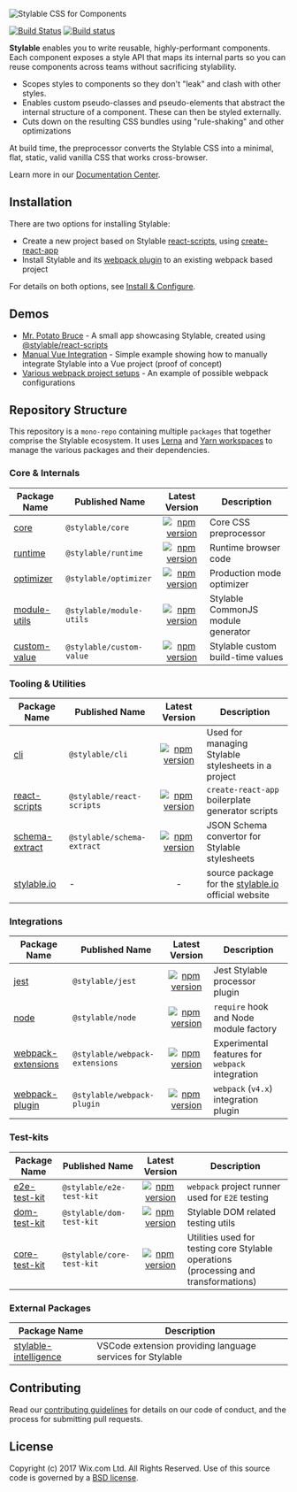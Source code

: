 ![Stylable CSS for Components](./stylable.svg)

[![Build Status](https://travis-ci.com/wix/stylable.svg?branch=master)](https://travis-ci.com/wix/stylable)
[![Build status](https://ci.appveyor.com/api/projects/status/v6ktujs5hmxydmkp/branch/master?svg=true)](https://ci.appveyor.com/project/AlexShemeshWix/stylable/branch/master)

**Stylable** enables you to write reusable, highly-performant components. Each component exposes a style API that maps its internal parts so you can reuse components across teams without sacrificing stylability.

* Scopes styles to components so they don't "leak" and clash with other styles.
* Enables custom pseudo-classes and pseudo-elements that abstract the internal structure of a component. These can then be styled externally.
* Cuts down on the resulting CSS bundles using "rule-shaking" and other optimizations

At build time, the preprocessor converts the Stylable CSS into a minimal, flat, static, valid vanilla CSS that works cross-browser.

Learn more in our [Documentation Center](https://stylable.io/).

## Installation

There are two options for installing Stylable:

* Create a new project based on Stylable [react-scripts](./packages/react-scripts), using [create-react-app](https://github.com/facebook/create-react-app)
* Install Stylable and its [webpack plugin](./packages/webpack-plugin) to an existing webpack based project

For details on both options, see [Install & Configure](https://stylable.io/docs/getting-started/install-configure).

## Demos
* [Mr. Potato Bruce](https://github.com/wix/potato-bruce) - A small app showcasing Stylable, created using [@stylable/react-scripts](./packages/react-scripts)
* [Manual Vue Integration](https://github.com/wix-playground/stylable-vue-example) - Simple example showing how to manually integrate Stylable into a Vue project (proof of concept)
* [Various webpack project setups](./packages/webpack-plugin/test/e2e/projects) - An example of possible webpack configurations

## Repository Structure
This repository is a `mono-repo` containing multiple `packages` that together comprise the Stylable ecosystem. It uses [Lerna](https://lernajs.io/) and [Yarn workspaces](https://yarnpkg.com/lang/en/docs/workspaces/) to manage the various packages and their dependencies.

### Core & Internals

|Package Name|Published Name|Latest Version|Description|
|------------|--------------|:-------:|-----------|
|[core](./packages/core)|`@stylable/core`|[![npm version](https://img.shields.io/npm/v/@stylable/core.svg)](https://www.npmjs.com/package/@stylable/core)|Core CSS preprocessor|
|[runtime](./packages/runtime)|`@stylable/runtime`|[![npm version](https://img.shields.io/npm/v/@stylable/runtime.svg)](https://www.npmjs.com/package/@stylable/runtime)|Runtime browser code|
|[optimizer](./packages/optimizer)|`@stylable/optimizer`|[![npm version](https://img.shields.io/npm/v/@stylable/optimizer.svg)](https://www.npmjs.com/package/@stylable/optimizer)|Production mode optimizer|
|[module-utils](./packages/module-utils)|`@stylable/module-utils`|[![npm version](https://img.shields.io/npm/v/@stylable/module-utils.svg)](https://www.npmjs.com/package/@stylable/module-utils)|Stylable CommonJS module generator |
|[custom-value](./packages/custom-value)|`@stylable/custom-value`|[![npm version](https://img.shields.io/npm/v/@stylable/custom-value.svg)](https://www.npmjs.com/package/@stylable/custom-value)|Stylable custom build-time values |

### Tooling & Utilities

|Package Name|Published Name|Latest Version|Description|
|------------|--------------|:------------:|-----------|
|[cli](./packages/cli)|`@stylable/cli`|[![npm version](https://img.shields.io/npm/v/@stylable/cli.svg)](https://www.npmjs.com/package/@stylable/cli)|Used for managing Stylable stylesheets in a project|
|[react-scripts](./packages/react-scripts)|`@stylable/react-scripts`|[![npm version](https://img.shields.io/npm/v/@stylable/react-scripts.svg)](https://www.npmjs.com/package/@stylable/react-scripts)|`create-react-app` boilerplate generator scripts|
|[schema-extract](./packages/schema-extract)|`@stylable/schema-extract`|[![npm version](https://img.shields.io/npm/v/@stylable/schema-extract.svg)](https://www.npmjs.com/package/@stylable/schema-extract)|JSON Schema convertor for Stylable stylesheets|
|[stylable.io](./packages/stylable.io)|-|-|source package for the [stylable.io](http://stylable.io) official website|

### Integrations

|Package Name|Published Name|Latest Version|Description|
|------------|--------------|:------------:|-----------|
|[jest](./packages/jest)|`@stylable/jest`|[![npm version](https://img.shields.io/npm/v/@stylable/jest.svg)](https://www.npmjs.com/package/@stylable/jest)|Jest Stylable processor plugin |
|[node](./packages/node)|`@stylable/node`|[![npm version](https://img.shields.io/npm/v/@stylable/node.svg)](https://www.npmjs.com/package/@stylable/node)|`require` hook and Node module factory |
|[webpack-extensions](./packages/webpack-extensions)|`@stylable/webpack-extensions`|[![npm version](https://img.shields.io/npm/v/@stylable/webpack-extensions.svg)](https://www.npmjs.com/package/@stylable/webpack-extensions)|Experimental features for `webpack` integration|
|[webpack-plugin](./packages/webpack-plugin)|`@stylable/webpack-plugin`|[![npm version](https://img.shields.io/npm/v/@stylable/webpack-plugin.svg)](https://www.npmjs.com/package/@stylable/webpack-plugin)|`webpack` (`v4.x`) integration plugin|

### Test-kits

|Package Name|Published Name|Latest Version|Description|
|------------|--------------|:------------:|-----------|
|[e2e-test-kit](./packages/e2e-test-kit)|`@stylable/e2e-test-kit`|[![npm version](https://img.shields.io/npm/v/@stylable/e2e-test-kit.svg)](https://www.npmjs.com/package/@stylable/e2e-test-kit)|`webpack` project runner used for `E2E` testing |
|[dom-test-kit](./packages/dom-test-kit)|`@stylable/dom-test-kit`|[![npm version](https://img.shields.io/npm/v/@stylable/dom-test-kit.svg)](https://www.npmjs.com/package/@stylable/dom-test-kit)|Stylable DOM related testing utils |
|[core-test-kit](./packages/core-test-kit)|`@stylable/core-test-kit`|[![npm version](https://img.shields.io/npm/v/@stylable/core-test-kit.svg)](https://www.npmjs.com/package/@stylable/core-test-kit)|Utilities used for testing core Stylable operations (processing and transformations) |


### External Packages
|Package Name|Description|
|------------|-----------|
|[stylable-intelligence](https://github.com/wix/stylable-intelligence)|VSCode extension providing language services for Stylable

## Contributing

Read our [contributing guidelines](./CONTRIBUTING.md) for details on our code of conduct, and the process for submitting pull requests.

## License

Copyright (c) 2017 Wix.com Ltd. All Rights Reserved. Use of this source code is governed by a [BSD license](./LICENSE).
